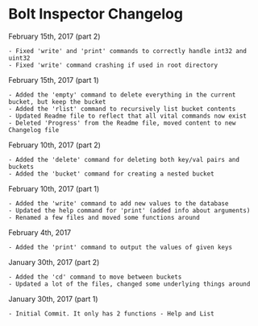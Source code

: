 # Bolt Inspector Changelog

February 15th, 2017 (part 2)
```
- Fixed 'write' and 'print' commands to correctly handle int32 and uint32
- Fixed 'write' command crashing if used in root directory
```

February 15th, 2017 (part 1)
```
- Added the 'empty' command to delete everything in the current bucket, but keep the bucket
- Added the 'rlist' command to recursively list bucket contents
- Updated Readme file to reflect that all vital commands now exist
- Deleted 'Progress' from the Readme file, moved content to new Changelog file
```

February 10th, 2017 (part 2)
```
- Added the 'delete' command for deleting both key/val pairs and buckets
- Added the 'bucket' command for creating a nested bucket
```

February 10th, 2017 (part 1)
```
- Added the 'write' command to add new values to the database
- Updated the help command for 'print' (added info about arguments)
- Renamed a few files and moved some functions around
```

February 4th, 2017
```
- Added the 'print' command to output the values of given keys
```

January 30th, 2017 (part 2)
```
- Added the 'cd' command to move between buckets
- Updated a lot of the files, changed some underlying things around
```

January 30th, 2017 (part 1)
```
- Initial Commit. It only has 2 functions - Help and List
```

